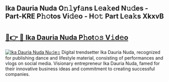 ## Ika Dauria Nuda O𝚗𝚕yf𝚊ns L𝚎a𝚔ed N𝚞𝚍es - Part-KRE P𝚑𝚘tos Vi𝚍𝚎o - H𝚘𝚝 Part L𝚎a𝚔s XkxvB

# <h2><a href="http://kf2ro4.oniu.top/?m=Ika+Dauria+Nuda">🔗👉 🔴 Ika Dauria Nuda P𝚑ot𝚘𝚜 V𝚒d𝚎o</a></h2>

[![Ika Dauria Nuda Nu𝚍e𝚜](https://i.imgur.com/0qMVB7G.gif)](http://kf2ro4.oniu.top/?m=Ika+Dauria+Nuda)
Digital trendsetter Ika Dauria Nuda, recognized for publishing dance and lifestyle material, consisting of performances and vlogs on social media. Visionary entrepreneur Ika Dauria Nuda, famed for their innovative business ideas and commitment to creating successful companies.  
